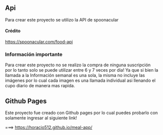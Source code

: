 
##  Api

Para crear este proyecto se utilizo la API de spoonacular

#### Crédito 
https://spoonacular.com/food-api

### Información importante

Para crear este proyecto no se realizo la compra de ninguna suscripción por lo tanto solo se puede utilizar entre 6 y 7 veces por dia!
Ya que si bien la llamada a la Información semanal es una sola, la misma no incluye las imágenes por lo cual cada imagen es una llamada individual asi llenando el cupo diario de manera mas rapida.

## Github Pages

Este proyecto fue creado con Github pages por lo cual puedes probarlo con solamente ingresar al siguiente link!

===> https://horacio512.github.io/meal-app/


